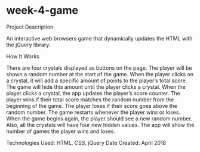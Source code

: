 # week-4-game

Project Description

An interactive web browsers game that dynamically updates the HTML with the jQuery library.

How It Works

There are four crystals displayed as buttons on the page.
The player will be shown a random number at the start of the game.
When the player clicks on a crystal, it will add a specific amount of points to the player’s total score.
The game will hide this amount until the player clicks a crystal.
When the player clicks a crystal, the app updates the player’s score counter.
The player wins if their total score matches the random number from the beginning of the game.
The player loses if their score goes above the random number.
The game restarts whenever the player wins or loses.
When the game begins again, the player should see a new random number. Also, all the crystals will have four new hidden values.
The app will show the number of games the player wins and loses.



Technologies Used: HTML, CSS, jQuery
Date Created: April 2018